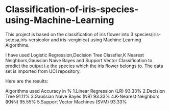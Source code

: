 # Classification-of-iris-species-using-Machine-Learning
This project is based on the classification of iris flower into 3 species(iris-setosa,iris-versicolor and iris-verginica) using Machine Learning Algorithms.

 I have used Logistic Regression,Decision Tree Classfier,K Nearest Neighbors,Gaussian Naive Bayes and Support Vector Classification to predict the output i.e the species which the iris flower belongs to.
The data set is imported from UCI repository.

Here are the results:

Algorithms used	                                 Accuracy in %
1.Linear Regression (LR)	                           93.33%
2.Decision Tree	                                     91.11%
3.Gaussian Naive Bayes (NB)	                         93.33%
4.K-Nearest Neighbors (KNN)	                         95.55%
5.Support Vector Machines (SVM)	                     93.33%





